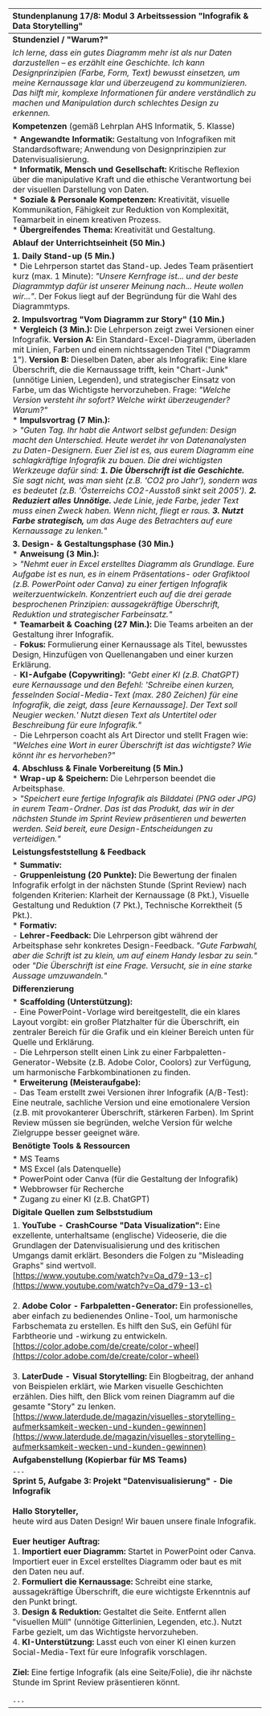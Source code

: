 | Stundenplanung 17/8: Modul 3 Arbeitssession "Infografik & Data Storytelling" |
| :--- |
| **Stundenziel / "Warum?"** |
| *Ich lerne, dass ein gutes Diagramm mehr ist als nur Daten darzustellen – es erzählt eine Geschichte. Ich kann Designprinzipien (Farbe, Form, Text) bewusst einsetzen, um meine Kernaussage klar und überzeugend zu kommunizieren. Das hilft mir, komplexe Informationen für andere verständlich zu machen und Manipulation durch schlechtes Design zu erkennen.* |
| **Kompetenzen** (gemäß Lehrplan AHS Informatik, 5. Klasse) |
| *   **Angewandte Informatik:** Gestaltung von Infografiken mit Standardsoftware; Anwendung von Designprinzipien zur Datenvisualisierung. <br> *   **Informatik, Mensch und Gesellschaft:** Kritische Reflexion über die manipulative Kraft und die ethische Verantwortung bei der visuellen Darstellung von Daten. <br> *   **Soziale & Personale Kompetenzen:** Kreativität, visuelle Kommunikation, Fähigkeit zur Reduktion von Komplexität, Teamarbeit in einem kreativen Prozess. <br> *   **Übergreifendes Thema:** Kreativität und Gestaltung. |
| **Ablauf der Unterrichtseinheit (50 Min.)** |
| **1. Daily Stand-up (5 Min.)** <br> *   Die Lehrperson startet das Stand-up. Jedes Team präsentiert kurz (max. 1 Minute): *"Unsere Kernfrage ist... und der beste Diagrammtyp dafür ist unserer Meinung nach... Heute wollen wir..."*. Der Fokus liegt auf der Begründung für die Wahl des Diagrammtyps. |
| **2. Impulsvortrag "Vom Diagramm zur Story" (10 Min.)** <br> *   **Vergleich (3 Min.):** Die Lehrperson zeigt zwei Versionen einer Infografik. **Version A:** Ein Standard-Excel-Diagramm, überladen mit Linien, Farben und einem nichtssagenden Titel ("Diagramm 1"). **Version B:** Dieselben Daten, aber als Infografik: Eine klare Überschrift, die die Kernaussage trifft, kein "Chart-Junk" (unnötige Linien, Legenden), und strategischer Einsatz von Farbe, um das Wichtigste hervorzuheben. Frage: *"Welche Version versteht ihr sofort? Welche wirkt überzeugender? Warum?"* <br> *   **Impulsvortrag (7 Min.):** <br>> *"Guten Tag. Ihr habt die Antwort selbst gefunden: Design macht den Unterschied. Heute werdet ihr von Datenanalysten zu Daten-Designern. Euer Ziel ist es, aus eurem Diagramm eine schlagkräftige Infografik zu bauen. Die drei wichtigsten Werkzeuge dafür sind: **1. Die Überschrift ist die Geschichte.** Sie sagt nicht, was man sieht (z.B. 'CO2 pro Jahr'), sondern was es bedeutet (z.B. 'Österreichs CO2-Ausstoß sinkt seit 2005'). **2. Reduziert alles Unnötige.** Jede Linie, jede Farbe, jeder Text muss einen Zweck haben. Wenn nicht, fliegt er raus. **3. Nutzt Farbe strategisch,** um das Auge des Betrachters auf eure Kernaussage zu lenken."* |
| **3. Design- & Gestaltungsphase (30 Min.)** <br> *   **Anweisung (3 Min.):** <br>> *"Nehmt euer in Excel erstelltes Diagramm als Grundlage. Eure Aufgabe ist es nun, es in einem Präsentations- oder Grafiktool (z.B. PowerPoint oder Canva) zu einer fertigen Infografik weiterzuentwickeln. Konzentriert euch auf die drei gerade besprochenen Prinzipien: aussagekräftige Überschrift, Reduktion und strategischer Farbeinsatz."* <br> *   **Teamarbeit & Coaching (27 Min.):** Die Teams arbeiten an der Gestaltung ihrer Infografik. <br> - **Fokus:** Formulierung einer Kernaussage als Titel, bewusstes Design, Hinzufügen von Quellenangaben und einer kurzen Erklärung. <br> - **KI-Aufgabe (Copywriting):** *"Gebt einer KI (z.B. ChatGPT) eure Kernaussage und den Befehl: 'Schreibe einen kurzen, fesselnden Social-Media-Text (max. 280 Zeichen) für eine Infografik, die zeigt, dass [eure Kernaussage]. Der Text soll Neugier wecken.' Nutzt diesen Text als Untertitel oder Beschreibung für eure Infografik."* <br> - Die Lehrperson coacht als Art Director und stellt Fragen wie: *"Welches eine Wort in eurer Überschrift ist das wichtigste? Wie könnt ihr es hervorheben?"* |
| **4. Abschluss & Finale Vorbereitung (5 Min.)** <br> *   **Wrap-up & Speichern:** Die Lehrperson beendet die Arbeitsphase. <br>> *"Speichert eure fertige Infografik als Bilddatei (PNG oder JPG) in eurem Team-Ordner. Das ist das Produkt, das wir in der nächsten Stunde im Sprint Review präsentieren und bewerten werden. Seid bereit, eure Design-Entscheidungen zu verteidigen."* |
| **Leistungsfeststellung & Feedback** |
| *   **Summativ:** <br> - **Gruppenleistung (20 Punkte):** Die Bewertung der finalen Infografik erfolgt in der nächsten Stunde (Sprint Review) nach folgenden Kriterien: Klarheit der Kernaussage (8 Pkt.), Visuelle Gestaltung und Reduktion (7 Pkt.), Technische Korrektheit (5 Pkt.). <br> *   **Formativ:** <br> - **Lehrer-Feedback:** Die Lehrperson gibt während der Arbeitsphase sehr konkretes Design-Feedback. *"Gute Farbwahl, aber die Schrift ist zu klein, um auf einem Handy lesbar zu sein."* oder *"Die Überschrift ist eine Frage. Versucht, sie in eine starke Aussage umzuwandeln."* |
| **Differenzierung** |
| *   **Scaffolding (Unterstützung):** <br> - Eine PowerPoint-Vorlage wird bereitgestellt, die ein klares Layout vorgibt: ein großer Platzhalter für die Überschrift, ein zentraler Bereich für die Grafik und ein kleiner Bereich unten für Quelle und Erklärung. <br> - Die Lehrperson stellt einen Link zu einer Farbpaletten-Generator-Website (z.B. Adobe Color, Coolors) zur Verfügung, um harmonische Farbkombinationen zu finden. <br> *   **Erweiterung (Meisteraufgabe):** <br> - Das Team erstellt zwei Versionen ihrer Infografik (A/B-Test): Eine neutrale, sachliche Version und eine emotionalere Version (z.B. mit provokanterer Überschrift, stärkeren Farben). Im Sprint Review müssen sie begründen, welche Version für welche Zielgruppe besser geeignet wäre. |
| **Benötigte Tools & Ressourcen** |
| *   MS Teams <br> *   MS Excel (als Datenquelle) <br> *   PowerPoint oder Canva (für die Gestaltung der Infografik) <br> *   Webbrowser für Recherche <br> *   Zugang zu einer KI (z.B. ChatGPT) |
| **Digitale Quellen zum Selbststudium** |
| 1. **YouTube - CrashCourse "Data Visualization":** Eine exzellente, unterhaltsame (englische) Videoserie, die die Grundlagen der Datenvisualisierung und des kritischen Umgangs damit erklärt. Besonders die Folgen zu "Misleading Graphs" sind wertvoll.<br>[https://www.youtube.com/watch?v=Oa_d79-13-c](https://www.youtube.com/watch?v=Oa_d79-13-c) <br><br> 2. **Adobe Color - Farbpaletten-Generator:** Ein professionelles, aber einfach zu bedienendes Online-Tool, um harmonische Farbschemata zu erstellen. Es hilft den SuS, ein Gefühl für Farbtheorie und -wirkung zu entwickeln.<br>[https://color.adobe.com/de/create/color-wheel](https://color.adobe.com/de/create/color-wheel) <br><br> 3. **LaterDude - Visual Storytelling:** Ein Blogbeitrag, der anhand von Beispielen erklärt, wie Marken visuelle Geschichten erzählen. Dies hilft, den Blick vom reinen Diagramm auf die gesamte "Story" zu lenken.<br>[https://www.laterdude.de/magazin/visuelles-storytelling-aufmerksamkeit-wecken-und-kunden-gewinnen](https://www.laterdude.de/magazin/visuelles-storytelling-aufmerksamkeit-wecken-und-kunden-gewinnen) |
| **Aufgabenstellung (Kopierbar für MS Teams)** |
| `---` <br> **Sprint 5, Aufgabe 3: Projekt "Datenvisualisierung" - Die Infografik** <br><br> **Hallo Storyteller,** <br> heute wird aus Daten Design! Wir bauen unsere finale Infografik. <br><br> **Euer heutiger Auftrag:** <br> 1. **Importiert euer Diagramm:** Startet in PowerPoint oder Canva. Importiert euer in Excel erstelltes Diagramm oder baut es mit den Daten neu auf. <br> 2. **Formuliert die Kernaussage:** Schreibt eine starke, aussagekräftige Überschrift, die eure wichtigste Erkenntnis auf den Punkt bringt. <br> 3. **Design & Reduktion:** Gestaltet die Seite. Entfernt allen "visuellen Müll" (unnötige Gitterlinien, Legenden, etc.). Nutzt Farbe gezielt, um das Wichtigste hervorzuheben. <br> 4. **KI-Unterstützung:** Lasst euch von einer KI einen kurzen Social-Media-Text für eure Infografik vorschlagen. <br><br> **Ziel:** Eine fertige Infografik (als eine Seite/Folie), die ihr nächste Stunde im Sprint Review präsentieren könnt. <br><br> `---` |

